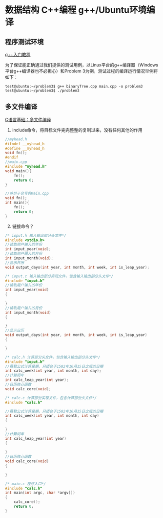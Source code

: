 # 数据结构 C++编程 g++/Ubuntu环境编译

## 程序测试环境

[g++入门教程](https://cloud.tencent.com/developer/article/1176744)

为了保证能正确通过我们提供的测试用例，以Linux平台的g++编译器（Windows平台g++编译器也不必担心）和Problem 3为例，测试过程的编译运行情况举例将如下：

``` terminal
test@ubuntu:~/problem3$ g++ binaryTree.cpp main.cpp -o problem3
test@ubuntu:~/problem3$ ./problem3
```

## 多文件编译

[C语言基础：多文件编译](https://blog.csdn.net/walle2018/article/details/79765330)

1. include命令，将目标文件完完整整的复制过来，没有任何其他的作用

```C
//myhead.h
#ifndef __myhead_h
#define __myhead_h
void fn();
#endif
//main.cpp
#include "myhead.h"
void main(){
    fn();
    return 0;
}

//等价于合写的main.cpp
void fn();
int main(){
    fn();
    return 0;
}
```

2. 链接命令？

``` c
/* ioput.h 输入输出部分头文件*/ 
#include <stdio.h>
//读取用户输入的年份
int input_year(void);
//读取用户输入的月份
int input_month(void);
//显示日历
void output_days(int year, int month, int week, int is_leap_year);
```

```c 
/* ioput.c 输入输出部分实现文件，包含输入输出部分头文件*/
#include "ioput.h"
//读取用户输入的年份
int input_year(void)
{ 
    
}
//读取用户输入的月份
int input_month(void)
{ 

}
//显示日历
void output_days(int year, int month, int week, int is_leap_year)
{ 

}
```

```c
/* calc.h 计算部分头文件，包含输入输出部分头文件*/
#include "ioput.h"
//蔡勒公式计算星期，只适合于1582年10月15日之后的日期
int calc_week(int year, int month, int day);
//计算闰年
int calc_leap_year(int year);
//日历核心函数
void calc_core(void);
```

```c
/* calc.c 计算部分实现文件，包含计算部分头文件*/
#include "calc.h"

//蔡勒公式计算星期，只适合于1582年10月15日之后的日期
int calc_week(int year, int month, int day)
{
	
}
//计算闰年
int calc_leap_year(int year)
{
	
}
//日历核心函数
void calc_core(void)
{
	
}
```
```c
/* main.c 程序入口*/
#include "calc.h"
int main(int argc, char *argv[])
{
	calc_core();
	return 0;
}

```